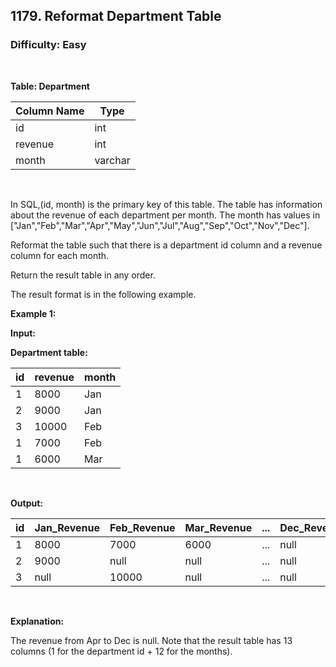 ## 1179. Reformat Department Table
### Difficulty: Easy
<br>


**Table: Department**

| Column Name | Type    |
|-------------|---------|
| id          | int     |
| revenue     | int     |
| month       | varchar |
<br>

In SQL,(id, month) is the primary key of this table.
The table has information about the revenue of each department per month.
The month has values in ["Jan","Feb","Mar","Apr","May","Jun","Jul","Aug","Sep","Oct","Nov","Dec"].




Reformat the table such that there is a department id column and a revenue column for each month.

Return the result table in any order.

The result format is in the following example.


**Example 1:**

**Input:** 


**Department table:**


| id   | revenue | month |
|------|---------|-------|
| 1    | 8000    | Jan   |
| 2    | 9000    | Jan   |
| 3    | 10000   | Feb   |
| 1    | 7000    | Feb   |
| 1    | 6000    | Mar   |
<br>

**Output:** 


| id   | Jan_Revenue | Feb_Revenue | Mar_Revenue | ... | Dec_Revenue |
|------|-------------|-------------|-------------|-----|-------------|
| 1    | 8000        | 7000        | 6000        | ... | null        |
| 2    | 9000        | null        | null        | ... | null        |
| 3    | null        | 10000       | null        | ... | null        |
<br>

**Explanation:**

 The revenue from Apr to Dec is null.
Note that the result table has 13 columns (1 for the department id + 12 for the months).

